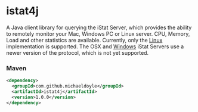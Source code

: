 # istat4j
A Java client library for querying the iStat Server, which provides the ability to remotely monitor your Mac, Windows PC or Linux server. CPU, Memory, Load and other statistics are available. Currently, only the [Linux](https://github.com/tiwilliam/istatd) implementation is supported.
The OSX and [Windows](https://github.com/bjango/iStat-Server-for-Windows) iStat Servers use a newer version of the protocol, which is not yet supported.

### Maven
```xml
<dependency>
  <groupId>com.github.michaeldoyle</groupId>
  <artifactId>istat4j</artifactId>
  <version>1.0.0</version>
</dependency>
```
